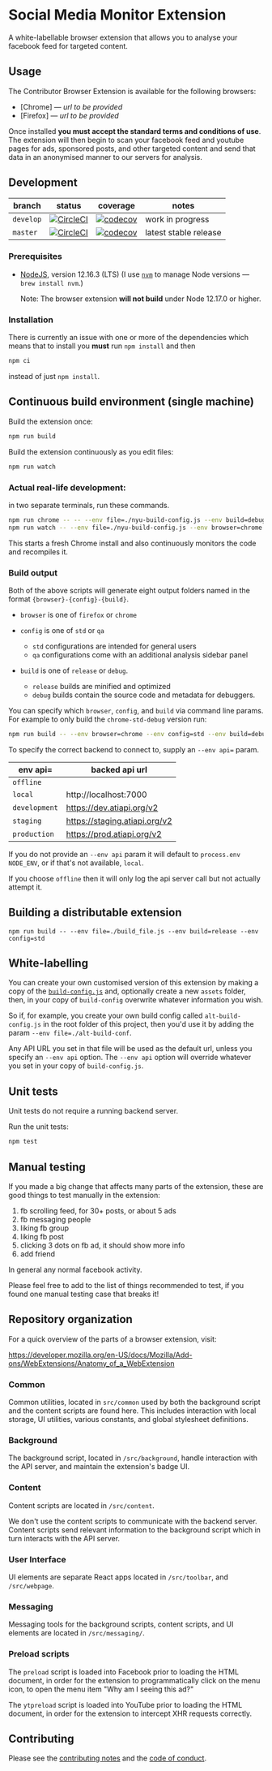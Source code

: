 # Social Media Monitor Extension

A white-labellable browser extension that allows you to analyse your facebook feed for targeted content.

## Usage

The Contributor Browser Extension is available for the following browsers:

- [Chrome] — _url to be provided_
- [Firefox] — _url to be provided_

Once installed **you must accept the standard terms and conditions of use**. The extension will then begin to scan your facebook feed and youtube pages for ads, sponsored posts, and other targeted content and send that data in an anonymised manner to our servers for analysis.

## Development

<!-- prettier-ignore -->
| branch    | status | coverage | notes                 |
| --------- | ------ | -------- | --------------------- |
| `develop` | [![CircleCI](https://circleci.com/gh/AlgorithmicTransparencyInstitute/social-media-collector/tree/develop.svg?style=svg&circle-token=5373d9cc27e3f366db288363c7074a64f2d628d9)](https://circleci.com/gh/AlgorithmicTransparencyInstitute/social-media-collector/tree/develop) | [![codecov](https://codecov.io/gh/AlgorithmicTransparencyInstitute/social-media-collector/branch/develop/graph/badge.svg)](https://codecov.io/gh/AlgorithmicTransparencyInstitute/social-media-collector) | work in progress      |
| `master`  | [![CircleCI](https://circleci.com/gh/AlgorithmicTransparencyInstitute/social-media-collector/tree/master.svg?style=svg&circle-token=5373d9cc27e3f366db288363c7074a64f2d628d9)](https://circleci.com/gh/AlgorithmicTransparencyInstitute/social-media-collector/tree/master) | [![codecov](https://codecov.io/gh/AlgorithmicTransparencyInstitute/social-media-collector/branch/master/graph/badge.svg)](https://codecov.io/gh/AlgorithmicTransparencyInstitute/social-media-collector) | latest stable release |

### Prerequisites

- [NodeJS](htps://nodejs.org), version 12.16.3 (LTS) (I use [`nvm`](https://github.com/creationix/nvm) to manage Node versions — `brew install nvm`.)

  Note: The browser extension **will not build** under Node 12.17.0 or higher.

### Installation

There is currently an issue with one or more of the dependencies which means that to install you **must** run `npm install` and then

```sh
npm ci
```

instead of just `npm install`.

## Continuous build environment (single machine)

Build the extension once:

```sh
npm run build
```

Build the extension continuously as you edit files:

```sh
npm run watch
```

### Actual real-life development:

in two separate terminals, run these commands.

```sh
npm run chrome -- -- --env file=./nyu-build-config.js --env build=debug  --env config=std
npm run watch -- --env file=./nyu-build-config.js --env browser=chrome --env build=debug --env config=std
```

This starts a fresh Chrome install and also continuously monitors the code and recompiles it.

### Build output

Both of the above scripts will generate eight output folders named in the format `{browser}-{config}-{build}`.

- `browser` is one of `firefox` or `chrome`
- `config` is one of `std` or `qa`

  - `std` configurations are intended for general users
  - `qa` configurations come with an additional analysis sidebar panel

- `build` is one of `release` or `debug`.

  - `release` builds are minified and optimized
  - `debug` builds contain the source code and metadata for debuggers.

You can specify which `browser`, `config`, and `build` via command line params. For example to only build the `chrome-std-debug` version run:

```sh
npm run build -- --env browser=chrome --env config=std --env build=debug --env file=./nyu-build-config.js
```

To specify the correct backend to connect to, supply an `--env api=` param.

| env api=      | backed api url                |
| ------------- | ----------------------------- |
| `offline`     |                               |
| `local`       | http://localhost:7000         |
| `development` | https://dev.atiapi.org/v2     |
| `staging`     | https://staging.atiapi.org/v2 |
| `production`  | https://prod.atiapi.org/v2    |

If you do not provide an `--env api` param it will default to `process.env NODE_ENV`, or if that's not available, `local`.

If you choose `offline` then it will only log the api server call but not actually attempt it.

## Building a distributable extension

`npm run build -- --env file=./build_file.js --env build=release --env config=std`

## White-labelling

You can create your own customised version of this extension by making a copy of the [`build-config.js`](build-config.js) and, optionally create a new `assets` folder, then, in your copy of `build-config` overwrite whatever information you wish.

So if, for example, you create your own build config called `alt-build-config.js` in the root folder of this project, then you'd use it by adding the param `--env file=./alt-build-conf`.

Any API URL you set in that file will be used as the default url, unless you specify an `--env api` option. The `--env api` option will override whatever you set in your copy of `build-config.js`.

## Unit tests

Unit tests do not require a running backend server.

Run the unit tests:

```sh
npm test
```

## Manual testing

If you made a big change that affects many parts of the extension, these are
good things to test manually in the extension:

1. fb scrolling feed, for 30+ posts, or about 5 ads
2. fb messaging people
3. liking fb group
4. liking fb post
5. clicking 3 dots on fb ad, it should show more info
6. add friend

In general any normal facebook activity.

Please feel free to add to the list of things recommended to test, if you
found one manual testing case that breaks it!

## Repository organization

For a quick overview of the parts of a browser extension, visit:

https://developer.mozilla.org/en-US/docs/Mozilla/Add-ons/WebExtensions/Anatomy_of_a_WebExtension

### Common

Common utilities, located in `src/common` used by both the background script and the content scripts are found here. This includes interaction with local storage, UI utilities, various constants, and global stylesheet definitions.

### Background

The background script, located in `/src/background`, handle interaction with the API server, and maintain the extension's badge UI.

### Content

Content scripts are located in `/src/content`.

We don't use the content scripts to communicate with the backend server. Content scripts send relevant information to the background script which in turn interacts with the API server.

### User Interface

UI elements are separate React apps located in `/src/toolbar`, and `/src/webpage`.

### Messaging

Messaging tools for the background scripts, content scripts, and UI elements are located in `/src/messaging/`.

### Preload scripts

The `preload` script is loaded into Facebook prior to loading the HTML document, in order for the extension to programmatically click on the menu icon, to open the menu item "Why am I seeing this ad?"

The `ytpreload` script is loaded into YouTube prior to loading the HTML document, in order for the extension to intercept XHR requests correctly.

## Contributing

Please see the [contributing notes](CONTRIBUTING.md) and the [code of conduct](CODE_OF_CONDUCT.md).
